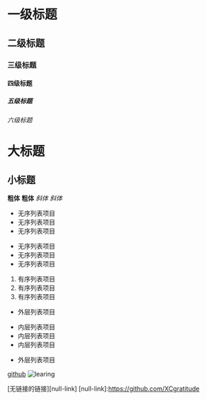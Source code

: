 # 一级标题
## 二级标题
### 三级标题
#### 四级标题
##### 五级标题
###### 六级标题
大标题
=
小标题
-


**粗体**
__粗体__
*斜体*
_斜体_

- 无序列表项目
- 无序列表项目
- 无序列表项目

* 无序列表项目
* 无序列表项目
* 无序列表项目

1. 有序列表项目
2. 有序列表项目
3. 有序列表项目

- 外层列表项目
 + 内层列表项目
 + 内层列表项目
 + 内层列表项目
- 外层列表项目

[github][1]
![learing][2]

[1]:https://github.com/XCgratitude
[2]:[http://11.jps]

[无链接的链接][null-link]
[null-link]:https://github.com/XCgratitude